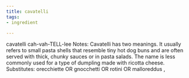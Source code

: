 ```yaml
---
title: cavatelli
tags:
- ingredient

---
```

cavatelli cah-vah-TELL-lee Notes: Cavatelli has two meanings. It usually refers to small pasta shells that resemble tiny hot dog buns and are often served with thick, chunky sauces or in pasta salads. The name is less commonly used for a type of dumpling made with ricotta cheese. Substitutes: orecchiette OR gnocchetti OR rotini OR malloreddus ,
